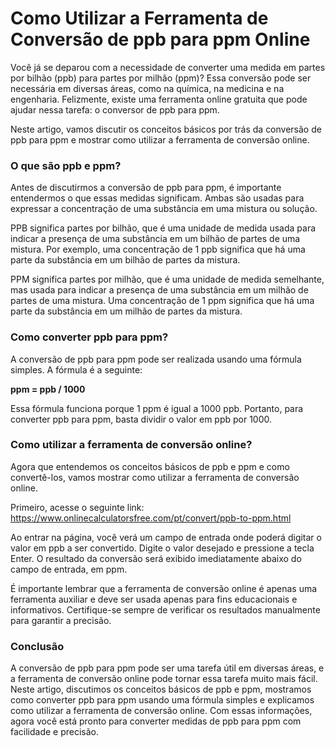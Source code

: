 Como Utilizar a Ferramenta de Conversão de ppb para ppm Online
==============================================================

Você já se deparou com a necessidade de converter uma medida em partes por bilhão (ppb) para partes por milhão (ppm)? Essa conversão pode ser necessária em diversas áreas, como na química, na medicina e na engenharia. Felizmente, existe uma ferramenta online gratuita que pode ajudar nessa tarefa: o conversor de ppb para ppm.

Neste artigo, vamos discutir os conceitos básicos por trás da conversão de ppb para ppm e mostrar como utilizar a ferramenta de conversão online.

### O que são ppb e ppm?

Antes de discutirmos a conversão de ppb para ppm, é importante entendermos o que essas medidas significam. Ambas são usadas para expressar a concentração de uma substância em uma mistura ou solução.

PPB significa partes por bilhão, que é uma unidade de medida usada para indicar a presença de uma substância em um bilhão de partes de uma mistura. Por exemplo, uma concentração de 1 ppb significa que há uma parte da substância em um bilhão de partes da mistura.

PPM significa partes por milhão, que é uma unidade de medida semelhante, mas usada para indicar a presença de uma substância em um milhão de partes de uma mistura. Uma concentração de 1 ppm significa que há uma parte da substância em um milhão de partes da mistura.

### Como converter ppb para ppm?

A conversão de ppb para ppm pode ser realizada usando uma fórmula simples. A fórmula é a seguinte:

**ppm = ppb / 1000**

Essa fórmula funciona porque 1 ppm é igual a 1000 ppb. Portanto, para converter ppb para ppm, basta dividir o valor em ppb por 1000.

### Como utilizar a ferramenta de conversão online?

Agora que entendemos os conceitos básicos de ppb e ppm e como convertê-los, vamos mostrar como utilizar a ferramenta de conversão online.

Primeiro, acesse o seguinte link: <https://www.onlinecalculatorsfree.com/pt/convert/ppb-to-ppm.html>

Ao entrar na página, você verá um campo de entrada onde poderá digitar o valor em ppb a ser convertido. Digite o valor desejado e pressione a tecla Enter. O resultado da conversão será exibido imediatamente abaixo do campo de entrada, em ppm.

É importante lembrar que a ferramenta de conversão online é apenas uma ferramenta auxiliar e deve ser usada apenas para fins educacionais e informativos. Certifique-se sempre de verificar os resultados manualmente para garantir a precisão.

### Conclusão

A conversão de ppb para ppm pode ser uma tarefa útil em diversas áreas, e a ferramenta de conversão online pode tornar essa tarefa muito mais fácil. Neste artigo, discutimos os conceitos básicos de ppb e ppm, mostramos como converter ppb para ppm usando uma fórmula simples e explicamos como utilizar a ferramenta de conversão online. Com essas informações, agora você está pronto para converter medidas de ppb para ppm com facilidade e precisão.